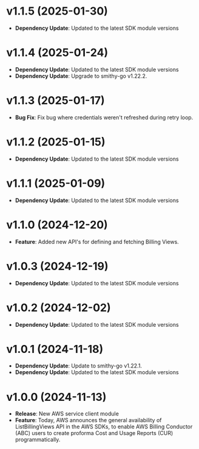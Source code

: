 # v1.1.5 (2025-01-30)

* **Dependency Update**: Updated to the latest SDK module versions

# v1.1.4 (2025-01-24)

* **Dependency Update**: Updated to the latest SDK module versions
* **Dependency Update**: Upgrade to smithy-go v1.22.2.

# v1.1.3 (2025-01-17)

* **Bug Fix**: Fix bug where credentials weren't refreshed during retry loop.

# v1.1.2 (2025-01-15)

* **Dependency Update**: Updated to the latest SDK module versions

# v1.1.1 (2025-01-09)

* **Dependency Update**: Updated to the latest SDK module versions

# v1.1.0 (2024-12-20)

* **Feature**: Added new API's for defining and fetching Billing Views.

# v1.0.3 (2024-12-19)

* **Dependency Update**: Updated to the latest SDK module versions

# v1.0.2 (2024-12-02)

* **Dependency Update**: Updated to the latest SDK module versions

# v1.0.1 (2024-11-18)

* **Dependency Update**: Update to smithy-go v1.22.1.
* **Dependency Update**: Updated to the latest SDK module versions

# v1.0.0 (2024-11-13)

* **Release**: New AWS service client module
* **Feature**: Today, AWS announces the general availability of ListBillingViews API in the AWS SDKs, to enable AWS Billing Conductor (ABC) users to create proforma Cost and Usage Reports (CUR) programmatically.

